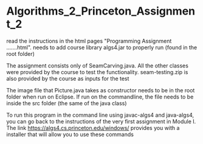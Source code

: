 # Algorithms_2_Princeton_Assignment_2
read the instructions in the html pages "Programming Assignment .......html". needs to add course library algs4.jar to properly run (found in the root folder)

The assignment consists only of SeamCarving.java. All the other classes were provided by the course to test the functionality.
seam-testing.zip is also provided by the course as inputs for the test

The image file that Picture.java takes as constructor needs to be in the root folder when run on Eclipse.
If run on the commandline, the file needs to be inside the src folder (the same of the java class)

To run this program in the command line using javac-algs4 and java-algs4, you can go back to the instructions
of the very first assignment in Module I.
The link https://algs4.cs.princeton.edu/windows/  provides you with a installer that will allow
you to use these commands
